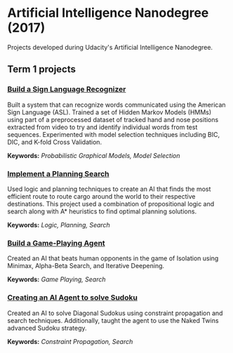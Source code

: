 # Artificial Intelligence Nanodegree (2017)
Projects developed during Udacity's Artificial Intelligence Nanodegree.

## Term 1 projects
### [Build a Sign Language Recognizer](https://github.com/karolisjan/AIND/tree/master/Term-1/sign_recognizer)
Built a system that can recognize words communicated using the American Sign Language (ASL). Trained a set of Hidden Markov Models (HMMs) using part of a preprocessed dataset of tracked hand and nose positions extracted from video to try and identify individual words from test sequences. Experimented with model selection techniques including BIC, DIC, and K-fold Cross Validation.

**Keywords:** *Probabilistic Graphical Models, Model Selection*

### [Implement a Planning Search](https://github.com/karolisjan/AIND/tree/master/Term-1/planning)
Used logic and planning techniques to create an AI that finds the most efficient route to route cargo around the world to their respective destinations. This project used a combination of propositional logic and search along with A* heuristics to find optimal planning solutions.

**Keywords:** *Logic, Planning, Search*

### [Build a Game-Playing Agent](https://github.com/karolisjan/AIND/tree/master/Term-1/isolation)
Created an AI that beats human opponents in the game of Isolation using Minimax, Alpha-Beta Search, and Iterative Deepening.

**Keywords:** *Game Playing, Search*

### [Creating an AI Agent to solve Sudoku](https://github.com/karolisjan/AIND/tree/master/Term-1/sudoku)
Created an AI to solve Diagonal Sudokus using constraint propagation and search techniques. Additionally, taught the agent to use the Naked Twins advanced Sudoku strategy.

**Keywords:** *Constraint Propagation, Search*
